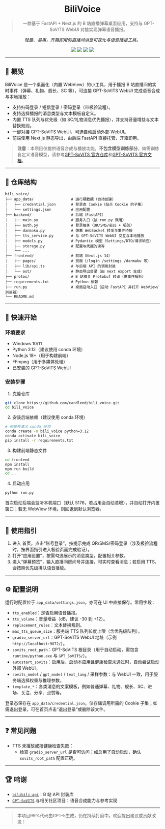 <div align="center">

<h1>BiliVoice</h1>

> 一款基于 FastAPI + Next.js 的 B 站直播弹幕桌面应用，支持与 GPT-SoVITS WebUI 对接实现弹幕语音播报。

  <em>轻量、易用，开箱即用的直播间消息可视化与语音播报工具。</em>
  <br/>
  

  <img src="https://img.shields.io/badge/Python-3.12-3776AB?style=for-the-badge&logo=python&logoColor=white" />
  <img src="https://img.shields.io/badge/FastAPI-0.112-009688?style=for-the-badge&logo=fastapi&logoColor=white" />
  <img src="https://img.shields.io/badge/Next.js-14-black?style=for-the-badge&logo=next.js" />
  <img src="https://img.shields.io/badge/TypeScript-5-3178C6?style=for-the-badge&logo=typescript&logoColor=white" />
</div>

---

## 📍 概览

BiliVoice 是一个桌面化（内置 WebView）的小工具，用于播报 B 站直播间的实时事件（弹幕、礼物、舰长、SC 等），可连接 GPT-SoVITS WebUI 完成语音合成与本地播放：

- 支持扫码登录 / 短信登录 / 密码登录（带极验流程）。
- 支持选择播报的消息类型与文本模板自定义。
- 内置 TTS 队列与优先级（如 SC/礼物消息优先播报），并支持音量增益与文本替换规则。
- 一键对接 GPT-SoVITS WebUI，可选自动启动外部 WebUI。
- 前端使用 Next.js 静态导出，由后端 FastAPI 直接托管，开箱即用。

> **注意**：本项目仅提供语音合成与播放功能，**不包含模型训练部分**。如需训练自定义语音模型，请参考[GPT-SoVITS 官方仓库](https://github.com/RVC-Boss/GPT-SoVITS)和[GPT-SoVITS 官方文档](https://github.com/RVC-Boss/GPT-SoVITS/blob/main/docs/README_zh.md)。

---

## 📁 仓库结构

```plaintext
bili_voice/
├── app_data/                 # 运行期数据（自动创建）
│   ├── credential.json       # 登录态 Cookie（站点 Cookie 的子集）
│   └── settings.json         # 应用配置
├── backend/                  # 后端（FastAPI）
│   ├── main.py               # 服务入口（被 run.py 调用）
│   ├── auth.py               # 登录相关（QR/SMS/密码 + 极验）
│   ├── danmaku.py            # 弹幕 WebSocket 转发与事件桥接
│   ├── tts_service.py        # 与 GPT-SoVITS WebUI 交互与本地播放
│   ├── models.py             # Pydantic 模型（Settings/DTO/请求响应）
│   ├── storage.py            # 配置与凭据的读写
│   └── ...
├── frontend/                 # 前端（Next.js 14）
│   ├── pages/                # 页面（/login /settings /danmaku 等）
│   ├── lib/api.ts            # 与后端 API 的调用封装
│   └── out/                  # 静态导出目录（由 next export 生成）
├── protos/                   # B 站相关 Protobuf 转译（供事件解析）
├── requirements.txt          # Python 依赖
├── run.py                    # 桌面启动入口（启动 FastAPI 并打开 WebView/浏览器）
└── README.md
```

---

## 🚀 快速开始

### 环境要求

- Windows 10/11
- Python 3.12（建议使用 conda 环境）
- Node.js 18+（用于构建前端）
- FFmpeg（用于多媒体处理）
- 已安装的 GPT-SoVITS WebUI

### 安装步骤

1. 克隆仓库

```bash
git clone https://github.com/candlend/bili_voice.git
cd bili_voice
```

2. 安装后端依赖（建议使用 conda 环境）

```bash
# 创建并激活 conda 环境
conda create -n bili_voice python=3.12
conda activate bili_voice
pip install -r requirements.txt
```

3. 构建前端静态文件

```bash
cd frontend
npm install
npm run build
cd ..
```

4. 启动应用

```bash
python run.py
```

首次启动后端会监听本机端口（默认 5176，若占用会自动递增），并自动打开内置窗口；若无 WebView 环境，则回退到默认浏览器。

---

## 🧭 使用指引

1. 进入 首页，点击“账号登录”，按提示完成 QR/SMS/密码登录（涉及极验流程时，按界面指引进入极验页面完成验证）。
2. 打开“应用设置”，按需勾选展示的消息类型，配置相关参数。
3. 进入“弹幕预览”，输入直播间房间号并连接，可实时查看消息；若启用 TTS，会按照优先级排队语音播放。

---

## ⚙️ 配置说明

运行时配置位于 `app_data/settings.json`，亦可在 UI 中直接保存。常用字段：

- `tts_enabled`：是否启用语音播报。
- `tts_volume`：音量增益（dB，建议 -30 到 +12）。
- `replacement_rules`：文本替换规则。
- `max_tts_queue_size`：服务端 TTS 队列长度上限（含优先级队列）。
- `gradio_server_url`：GPT-SoVITS WebUI 地址（示例 `http://localhost:9872/`）。
- `sovits_root_path`：GPT-SoVITS 根目录（用于自动启动，需包含 `runtime/python.exe` 与 `GPT_SoVITS/`）。
- `autostart_sovits`：启用后，启动本应用且健康检查未通过时，自动尝试启动外部 WebUI。
- `sovits_model` / `gpt_model` / `text_lang` / 采样参数：与 WebUI 一致，用于服务端选择权重与推理参数。
- `template_*`：各类消息的文案模板，例如普通弹幕、礼物、舰长、SC、进场、关注、分享、点赞等。

登录态保存在 `app_data/credential.json`，仅存储调用所需的 Cookie 子集；如需退出登录，可在首页点击“退出登录”或删除该文件。

---

## ❓ 常见问题

- TTS 未播放或报健康检查失败：
  - 检查 `gradio_server_url` 是否可访问；如启用了自动启动，确认 `sovits_root_path` 配置正确。

---

## 🏆 鸣谢

- [`bilibili-api`](https://github.com/Nemo2011/bilibili-api)：B 站 API 封装库
- [`GPT-SoVITS`](https://github.com/RVC-Boss/GPT-SoVITS) 与相关社区项目：语音合成能力与参考实现

---

> 本项目99%代码由GPT-5生成，仍在持续打磨中。欢迎提出建议或贡献改进！
